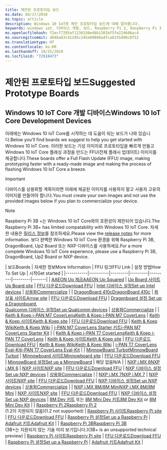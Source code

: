 ```yaml
---
title: 제안된 프로토타입 보드
ms.date: 04/17/2018
ms.topic: article
description: Windows 10 IoT용 제안 프로토타입 보드에 대해 알아봅니다.
keywords: windows iot, 디바이스 개발, 보드, Raspberry Pi 2, Raspberry Pi 3, Minnowboard Max, Dragonboard
ms.openlocfilehash: f2ecf7295af1236330e48b1301bf5fe224606ac4
ms.sourcegitcommit: d84ba83c412d5c245e89880a4fca6155d98c8f52
ms.translationtype: HT
ms.contentlocale: ko-KR
ms.lasthandoff: 10/25/2019
ms.locfileid: "72918473"
---
```

# <a name="suggested-prototype-boards"></a><span data-ttu-id="a30d5-104">제안된 프로토타입 보드</span><span class="sxs-lookup"><span data-stu-id="a30d5-104">Suggested Prototype Boards</span></span>

## <a name="windows-10-iot-core-development-devices"></a><span data-ttu-id="a30d5-105">Windows 10 IoT Core 개발 디바이스</span><span class="sxs-lookup"><span data-stu-id="a30d5-105">Windows 10 IoT Core Development Devices</span></span>
<span data-ttu-id="a30d5-106">아래에는 Windows 10 IoT Core를 시작하는 데 도움이 되는 보드가 나와 있습니다.</span><span class="sxs-lookup"><span data-stu-id="a30d5-106">Below you'll find boards we suggest to help you get started with Windows 10 IoT Core.</span></span> <span data-ttu-id="a30d5-107">이러한 보드는 기성 이미지로 프로토타입을 빠르게 만들고 Windows 10 IoT Core 플래싱 과정을 만드는 FFU(전체 플래시 업데이트) 이미지를 제공합니다.</span><span class="sxs-lookup"><span data-stu-id="a30d5-107">These boards offer a Full Flash Update (FFU) image, making prototyping faster with a ready-made image and making the process of flashing Windows 10 IoT Core a breeze.</span></span>

> [!IMPORTANT]
> <span data-ttu-id="a30d5-108">디바이스를 상용화할 계획이라면 아래에 제공된 이미지를 사용하지 말고 사용자 고유의 이미지를 만들어야 합니다.</span><span class="sxs-lookup"><span data-stu-id="a30d5-108">You must create your own images and not use the provided images below if you plan to commercialize your device.</span></span>

> [!NOTE]
> <span data-ttu-id="a30d5-109">Raspberry Pi 3B +는 Windows 10 IoT Core와의 호환성이 제한되어 있습니다.</span><span class="sxs-lookup"><span data-stu-id="a30d5-109">The Raspberry Pi 3B+ has limited compatability with Windows 10 IoT Core.</span></span> <span data-ttu-id="a30d5-110">자세한 내용은 [릴리스 정보](https://docs.microsoft.com/en-us/windows/iot-core/release-notes/insider/rpi3bp)를 참조하세요.</span><span class="sxs-lookup"><span data-stu-id="a30d5-110">Please view the [release notes](https://docs.microsoft.com/en-us/windows/iot-core/release-notes/insider/rpi3bp) for more information.</span></span> <span data-ttu-id="a30d5-111">보다 완벽한 Windows 10 IoT Core 환경을 위해 Raspberry Pi 3B, DragonBoard, Up2 Board 또는 NXP 디바이스를 사용하세요.</span><span class="sxs-lookup"><span data-stu-id="a30d5-111">For a more complete Windows 10 IoT Core experience, please use a Raspberry Pi 3B, DragonBoard, Up2 Board or NXP device.</span></span> 


| <span data-ttu-id="a30d5-112">보드</span><span class="sxs-lookup"><span data-stu-id="a30d5-112">Boards</span></span> | <span data-ttu-id="a30d5-113">자세한 정보</span><span class="sxs-lookup"><span data-stu-id="a30d5-113">More Information</span></span> | <span data-ttu-id="a30d5-114">FFU 링크</span><span class="sxs-lookup"><span data-stu-id="a30d5-114">FFU Link</span></span> | <span data-ttu-id="a30d5-115">설정 방법</span><span class="sxs-lookup"><span data-stu-id="a30d5-115">How To Set Up</span></span> | <span data-ttu-id="a30d5-116">시작</span><span class="sxs-lookup"><span data-stu-id="a30d5-116">Get started</span></span> |
|-----------|----------|---------|---------|---------|---------|-------|
| [<span data-ttu-id="a30d5-117">AAEON Up 제곱</span><span class="sxs-lookup"><span data-stu-id="a30d5-117">AAEON Up Squared</span></span>](https://up-board.org/upsquared/specifications/) | [<span data-ttu-id="a30d5-118">Up Board 사이트</span><span class="sxs-lookup"><span data-stu-id="a30d5-118">Up Board site</span></span>](https://up-shop.org/28-up-squared) | [<span data-ttu-id="a30d5-119">FFU 다운로드</span><span class="sxs-lookup"><span data-stu-id="a30d5-119">Download FFU</span></span>](https://downloads.up-community.org/?post_type=wpdmpro&p=204&preview=true) | [<span data-ttu-id="a30d5-120">Intel 디바이스 설정</span><span class="sxs-lookup"><span data-stu-id="a30d5-120">Set up Intel devices</span></span>](https://docs.microsoft.com/en-us/windows/iot-core/tutorials/intel) | [<span data-ttu-id="a30d5-121">상용화</span><span class="sxs-lookup"><span data-stu-id="a30d5-121">Commercialize</span></span>](https://up-shop.org/home/270-up-squared.html) | 
| [<span data-ttu-id="a30d5-122">DragonBoard 410c</span><span class="sxs-lookup"><span data-stu-id="a30d5-122">DragonBoard 410c</span></span>](https://developer.qualcomm.com/hardware/dragonboard-410c) | [<span data-ttu-id="a30d5-123">화살표 사이트</span><span class="sxs-lookup"><span data-stu-id="a30d5-123">Arrow site</span></span>](https://www.arrow.com/en/products/dragonboard410c/arrow-development-tools) | [<span data-ttu-id="a30d5-124">FFU 다운로드</span><span class="sxs-lookup"><span data-stu-id="a30d5-124">Download FFU</span></span>](https://www.microsoft.com/en-us/software-download/windows10IoTCore#!) | <span data-ttu-id="a30d5-125">[Dragonboard 설정](https://docs.microsoft.com/en-us/windows/iot-core/tutorials/dragonboard),</span><span class="sxs-lookup"><span data-stu-id="a30d5-125">[Set up a Dragonboard](https://docs.microsoft.com/en-us/windows/iot-core/tutorials/dragonboard),</span></span><br>[<span data-ttu-id="a30d5-126">Qualcomm 디바이스 설정</span><span class="sxs-lookup"><span data-stu-id="a30d5-126">Set up Qualcomm devices</span></span>](https://docs.microsoft.com/en-us/windows/iot-core/tutorials/qualcomm) | [<span data-ttu-id="a30d5-127">상용화</span><span class="sxs-lookup"><span data-stu-id="a30d5-127">Commercialize</span></span>](https://www.arrow.com/en/products/dragonboard410c/arrow-development-tools) | 
| [<span data-ttu-id="a30d5-128">Keith & Koep i-PAN M7 CoverLens</span><span class="sxs-lookup"><span data-stu-id="a30d5-128">Keith & Koep i-PAN M7 CoverLens</span></span>](https://keith-koep.com/de/produkte/produkte-hmi/i-pan-m7-coverlens-arm-touch-panel-pc-eigenschaften/) | [<span data-ttu-id="a30d5-129">Keith & Koep 사이트</span><span class="sxs-lookup"><span data-stu-id="a30d5-129">Keith & Koep site</span></span>](https://keith-koep.com/de/produkte/produkte-hmi/i-pan-m7-coverlens-arm-touch-panel-computer-technische-daten/) | [<span data-ttu-id="a30d5-130">FFU 다운로드</span><span class="sxs-lookup"><span data-stu-id="a30d5-130">Download FFU</span></span>](https://support.keith-koep.com/service/doku.php/service/winiot/images) | [<span data-ttu-id="a30d5-131">Keith & Koep Wiki</span><span class="sxs-lookup"><span data-stu-id="a30d5-131">Keith & Koep Wiki</span></span>](https://support.keith-koep.com/service/doku.php/service/hardware/panel/ipanm7) | [<span data-ttu-id="a30d5-132">i-PAN M7 CoverLens Starter 키트</span><span class="sxs-lookup"><span data-stu-id="a30d5-132">i-PAN M7 CoverLens Starter Kit</span></span>](https://keith-koep.com/de/produkte/produkte-eval-kits/i-pan-m7-coverlens-starter-kit-technische-daten/) | 
| [<span data-ttu-id="a30d5-133">Keith & Koep i-PAN T7 CoverLens</span><span class="sxs-lookup"><span data-stu-id="a30d5-133">Keith & Koep i-PAN T7 CoverLens</span></span>](https://keith-koep.com/de/produkte/produkte-hmi/i-pan-t7-coverlens-arm-touch-panel-pc-eigenschaften/) | [<span data-ttu-id="a30d5-134">Keith & Koep 사이트</span><span class="sxs-lookup"><span data-stu-id="a30d5-134">Keith & Koep site</span></span>](https://keith-koep.com/de/produkte/produkte-hmi/i-pan-t7-coverlens-arm-touch-panel-computer-technische-daten/) | [<span data-ttu-id="a30d5-135">FFU 다운로드</span><span class="sxs-lookup"><span data-stu-id="a30d5-135">Download FFU</span></span>](https://support.keith-koep.com/service/doku.php/service/winiot/images) | [<span data-ttu-id="a30d5-136">Keith & Koep Wiki</span><span class="sxs-lookup"><span data-stu-id="a30d5-136">Keith & Koep Wiki</span></span>](https://support.keith-koep.com/service/doku.php/service/hardware/panel/ipant7) | [<span data-ttu-id="a30d5-137">i-PAN T7 CoverLens Eval-Kit</span><span class="sxs-lookup"><span data-stu-id="a30d5-137">i-PAN T7 CoverLens Eval-Kit</span></span>](https://keith-koep.com/de/produkte/produkte-eval-kits/i-pan-t7-coverlens-eval-kit-technische-daten/) | 
| [<span data-ttu-id="a30d5-138">MinnowBoard Turbot</span><span class="sxs-lookup"><span data-stu-id="a30d5-138">MinnowBoard Turbot</span></span>](https://minnowboard.org) | [<span data-ttu-id="a30d5-139">Minnowboard 사이트</span><span class="sxs-lookup"><span data-stu-id="a30d5-139">Minnowboard site</span></span>](https://minnowboard.org/get-a-board) | [<span data-ttu-id="a30d5-140">FFU 다운로드</span><span class="sxs-lookup"><span data-stu-id="a30d5-140">Download FFU</span></span>](https://www.microsoft.com/en-us/software-download/windows10IoTCore#!) | [<span data-ttu-id="a30d5-141">MinnowBoard 설정</span><span class="sxs-lookup"><span data-stu-id="a30d5-141">Set up a MinnowBoard</span></span>](https://docs.microsoft.com/en-us/windows/iot-core/tutorials/minnowboard) | <span data-ttu-id="a30d5-142">해당 없음</span><span class="sxs-lookup"><span data-stu-id="a30d5-142">N/A</span></span> |
| [<span data-ttu-id="a30d5-143">NXP i.MX 6</span><span class="sxs-lookup"><span data-stu-id="a30d5-143">NXP i.MX 6</span></span>](https://www.nxp.com/products/processors-and-microcontrollers/arm-based-processors-and-mcus/i.mx-applications-processors/i.mx-6-processors:IMX6X_SERIES) | [<span data-ttu-id="a30d5-144">NXP 사이트</span><span class="sxs-lookup"><span data-stu-id="a30d5-144">NXP site</span></span>](https://www.nxp.com/products/processors-and-microcontrollers/arm-based-processors-and-mcus/i.mx-applications-processors/i.mx-6-processors:IMX6X_SERIES) | [<span data-ttu-id="a30d5-145">FFU 다운로드</span><span class="sxs-lookup"><span data-stu-id="a30d5-145">Download FFU</span></span>](https://github.com/ms-iot/imx-iotcore) | [<span data-ttu-id="a30d5-146">NXP 디바이스 설정</span><span class="sxs-lookup"><span data-stu-id="a30d5-146">Set up NXP devices</span></span>](https://docs.microsoft.com/en-us/windows/iot-core/tutorials/nxp) | [<span data-ttu-id="a30d5-147">상용화</span><span class="sxs-lookup"><span data-stu-id="a30d5-147">Commercialize</span></span>](https://www.solid-run.com/nxp-family/hummingboard/imx6-win-10-iot-core/) | 
| [<span data-ttu-id="a30d5-148">NXP i.MX 7</span><span class="sxs-lookup"><span data-stu-id="a30d5-148">NXP i.MX 7</span></span>](https://www.nxp.com/products/processors-and-microcontrollers/arm-based-processors-and-mcus/i.mx-applications-processors/i.mx-7-processors:IMX7-SERIES) | [<span data-ttu-id="a30d5-149">NXP 사이트</span><span class="sxs-lookup"><span data-stu-id="a30d5-149">NXP site</span></span>](https://www.nxp.com/products/processors-and-microcontrollers/arm-based-processors-and-mcus/i.mx-applications-processors/i.mx-7-processors:IMX7-SERIES) | [<span data-ttu-id="a30d5-150">FFU 다운로드</span><span class="sxs-lookup"><span data-stu-id="a30d5-150">Download FFU</span></span>](https://github.com/ms-iot/imx-iotcore) | [<span data-ttu-id="a30d5-151">NXP 디바이스 설정</span><span class="sxs-lookup"><span data-stu-id="a30d5-151">Set up NXP devices</span></span>](https://docs.microsoft.com/en-us/windows/iot-core/tutorials/nxp) | [<span data-ttu-id="a30d5-152">상용화</span><span class="sxs-lookup"><span data-stu-id="a30d5-152">Commercialize</span></span>](https://www.compulab.com/products/iot-gateways/iot-gate-imx7-nxp-i-mx-7-internet-of-things-gateway/) | 
| [<span data-ttu-id="a30d5-153">NXP i.MX 8M/8M Mini</span><span class="sxs-lookup"><span data-stu-id="a30d5-153">NXP i.MX 8M/8M Mini</span></span>](https://www.nxp.com/products/processors-and-microcontrollers/arm-based-processors-and-mcus/i.mx-applications-processors/i.mx-8-processors:IMX8-SERIES) | [<span data-ttu-id="a30d5-154">NXP 사이트</span><span class="sxs-lookup"><span data-stu-id="a30d5-154">NXP site</span></span>](https://www.nxp.com/products/processors-and-microcontrollers/arm-based-processors-and-mcus/i.mx-applications-processors/i.mx-8-processors:IMX8-SERIES) | [<span data-ttu-id="a30d5-155">FFU 다운로드</span><span class="sxs-lookup"><span data-stu-id="a30d5-155">Download FFU</span></span>](https://github.com/ms-iot/imx-iotcore) | [<span data-ttu-id="a30d5-156">NXP 디바이스 설정</span><span class="sxs-lookup"><span data-stu-id="a30d5-156">Set up NXP devices</span></span>](https://docs.microsoft.com/en-us/windows/iot-core/tutorials/nxp) | <span data-ttu-id="a30d5-157">[8M Dev 키트](https://www.nxp.com/support/developer-resources/software-development-tools/i.mx-developer-resources/evaluation-kit-for-the-i.mx-8m-applications-processor:MCIMX8M-EVK) 또는 [8M Mini Dev 키트](https://www.nxp.com/support/developer-resources/software-development-tools/i.mx-developer-resources/evaluation-kit-for-the-i.mx-8m-mini-applications-processor:8MMINILPD4-EVK)</span><span class="sxs-lookup"><span data-stu-id="a30d5-157">[8M Dev Kit](https://www.nxp.com/support/developer-resources/software-development-tools/i.mx-developer-resources/evaluation-kit-for-the-i.mx-8m-applications-processor:MCIMX8M-EVK) or [8M Mini Dev Kit](https://www.nxp.com/support/developer-resources/software-development-tools/i.mx-developer-resources/evaluation-kit-for-the-i.mx-8m-mini-applications-processor:8MMINILPD4-EVK)</span></span> |
| [<span data-ttu-id="a30d5-158">Raspberry Pi 2</span><span class="sxs-lookup"><span data-stu-id="a30d5-158">Raspberry Pi 2</span></span>](https://www.raspberrypi.org/products/raspberry-pi-2-model-b/)<br> <span data-ttu-id="a30d5-159">(1.2이 지원되지 않음)</span><span class="sxs-lookup"><span data-stu-id="a30d5-159">(1.2 not supported)</span></span> | [<span data-ttu-id="a30d5-160">Raspberry Pi 사이트</span><span class="sxs-lookup"><span data-stu-id="a30d5-160">Raspberry Pi site</span></span>](https://www.raspberrypi.org/products/raspberry-pi-2-model-b/) | [<span data-ttu-id="a30d5-161">FFU 다운로드</span><span class="sxs-lookup"><span data-stu-id="a30d5-161">Download FFU</span></span>](https://www.microsoft.com/en-us/software-download/windows10IoTCore#!) | [<span data-ttu-id="a30d5-162">Raspberry Pi 설정</span><span class="sxs-lookup"><span data-stu-id="a30d5-162">Set up a Raspberry Pi</span></span>](https://docs.microsoft.com/en-us/windows/iot-core/tutorials/rpi) | [<span data-ttu-id="a30d5-163">Adafruit 키트</span><span class="sxs-lookup"><span data-stu-id="a30d5-163">Adafruit Kit</span></span>](https://docs.microsoft.com/en-us/windows/iot-core/tutorials/adafruitkit) | 
| [<span data-ttu-id="a30d5-164">Raspberry Pi 3B</span><span class="sxs-lookup"><span data-stu-id="a30d5-164">Raspberry Pi 3B</span></span>](https://www.raspberrypi.org/products/raspberry-pi-3-model-b/)<br> <span data-ttu-id="a30d5-165">(3B+는 지원되지 않는 기술 미리 보기입니다.)</span><span class="sxs-lookup"><span data-stu-id="a30d5-165">(3B+ is an unsupported technical preview)</span></span> | [<span data-ttu-id="a30d5-166">Raspberry Pi 사이트</span><span class="sxs-lookup"><span data-stu-id="a30d5-166">Raspberry Pi site</span></span>](https://www.raspberrypi.org/products/raspberry-pi-3-model-b/) | [<span data-ttu-id="a30d5-167">FFU 다운로드</span><span class="sxs-lookup"><span data-stu-id="a30d5-167">Download FFU</span></span>](https://www.microsoft.com/en-us/software-download/windows10IoTCore#!) | [<span data-ttu-id="a30d5-168">Raspberry Pi 설정</span><span class="sxs-lookup"><span data-stu-id="a30d5-168">Set up a Raspberry Pi</span></span>](https://docs.microsoft.com/en-us/windows/iot-core/tutorials/rpi) | [<span data-ttu-id="a30d5-169">Adafruit 키트</span><span class="sxs-lookup"><span data-stu-id="a30d5-169">Adafruit Kit</span></span>](https://docs.microsoft.com/en-us/windows/iot-core/tutorials/adafruitkit) |
